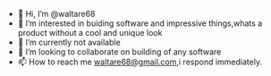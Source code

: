 - 👋 Hi, I’m @waltare68
- 👀 I’m interested in buiding software and impressive things,whats a product without a cool and unique look
- 🌱 I’m currently not available
- 💞️ I’m looking to collaborate on building of any software 
- 📫 How to reach me waltare68@gmail.com,i respond immediately.

<!---
waltare68/waltare68 is a ✨ special ✨ repository because its `README.md` (this file) appears on your GitHub profile.
You can click the Preview link to take a look at your changes.
--->
